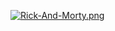 [![Rick-And-Morty.png](https://i.postimg.cc/HkwwCZRq/Rick-And-Morty.png)](https://postimg.cc/0zNMYf8n)
